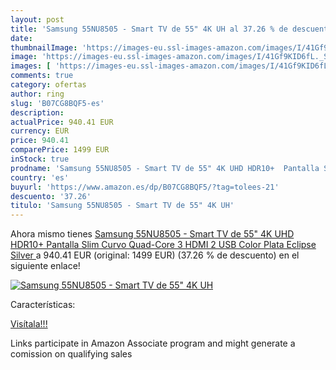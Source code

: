 ```yaml
---
layout: post
title: 'Samsung 55NU8505 - Smart TV de 55" 4K UH al 37.26 % de descuento'
date: 
thumbnailImage: 'https://images-eu.ssl-images-amazon.com/images/I/41Gf9KID6fL._SL200_.jpg'
image: 'https://images-eu.ssl-images-amazon.com/images/I/41Gf9KID6fL._SL200_.jpg'
images: [ 'https://images-eu.ssl-images-amazon.com/images/I/41Gf9KID6fL._SL200_.jpg' ]
comments: true
category: ofertas
author: ring
slug: 'B07CG8BQF5-es'
description:
actualPrice: 940.41 EUR
currency: EUR
price: 940.41
comparePrice: 1499 EUR
inStock: true
prodname: 'Samsung 55NU8505 - Smart TV de 55" 4K UHD HDR10+  Pantalla Slim Curvo  Quad-Core  3 HDMI  2 USB   Color Plata  Eclipse Silver '
country: 'es'
buyurl: 'https://www.amazon.es/dp/B07CG8BQF5/?tag=tolees-21'
descuento: '37.26'
titulo: 'Samsung 55NU8505 - Smart TV de 55" 4K UH'
---
```


Ahora mismo tienes [Samsung 55NU8505 - Smart TV de 55" 4K UHD HDR10+  Pantalla Slim Curvo  Quad-Core  3 HDMI  2 USB   Color Plata  Eclipse Silver ](https://www.amazon.es/dp/B07CG8BQF5/?tag=tolees-21) a 940.41 EUR (original: 1499 EUR) (37.26 %  de descuento) en el siguiente enlace!

[![Samsung 55NU8505 - Smart TV de 55" 4K UH](https://images-eu.ssl-images-amazon.com/images/I/41Gf9KID6fL._SL200_.jpg)](https://www.amazon.es/dp/B07CG8BQF5/?tag=tolees-21)

Características:


[Visítala!!!](https://www.amazon.es/dp/B07CG8BQF5/?tag=tolees-21)

Links participate in Amazon Associate program and might generate a comission on qualifying sales
